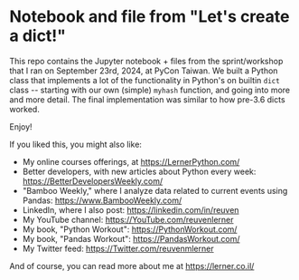 # Notebook and file from "Let's create a dict!"

This repo contains the Jupyter notebook + files from the sprint/workshop that I ran on September 23rd, 2024, at PyCon Taiwan. We built a Python class that implements a lot of the functionality in Python's on builtin `dict` class -- starting with our own (simple) `myhash` function, and going into more and more detail. The final implementation was similar to how pre-3.6 dicts worked.

Enjoy!

If you liked this, you might also like:

- My online courses offerings, at https://LernerPython.com/
- Better developers, with new articles about Python every week: https://BetterDevelopersWeekly.com/
- "Bamboo Weekly," where I analyze data related to current events using Pandas: https://www.BambooWeekly.com/
- LinkedIn, where I also post: https://linkedin.com/in/reuven
- My YouTube channel: https://YouTube.com/reuvenlerner
- My book, "Python Workout": https://PythonWorkout.com/
- My book, "Pandas Workout": https://PandasWorkout.com/
- My Twitter feed: https://Twitter.com/reuvenmlerner

And of course, you can read more about me at https://lerner.co.il/
